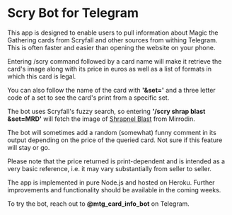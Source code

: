 # Scry Bot for Telegram

This app is designed to enable users to pull information about Magic the Gathering cards from Scryfall and other sources from withing Telegram. This is often faster and easier than opening the website on your phone.

Entering /scry command followed by a card name will make it retrieve the card's image along with its price in euros as well as a list of formats in which this card is legal. 

You can also follow the name of the card with **'&set='** and a three letter code of a set to see the card's print from a specific set.

The bot uses Scryfall's fuzzy search, so entering **'/scry shrap blast &set=MRD'** will fetch the image of [Shrapnel Blast](https://scryfall.com/card/mrd/106/shrapnel-blast) from Mirrodin.

The bot will sometimes add a random (somewhat) funny comment in its output depending on the price of the queried card. Not sure if this feature will stay or go.

Please note that the price returned is print-dependent and is intended as a very basic reference, i.e. it may vary substantially from seller to seller.

The app is implemented in pure Node.js and hosted on Heroku. Further improvements and functionality should be available in the coming weeks.

To try the bot, reach out to **@mtg_card_info_bot** on Telegram.
